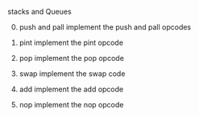 stacks and Queues

0. push and pall
implement the push and pall opcodes

1. pint
implement the pint opcode

2. pop
implement the pop opcode

3. swap
implement the swap code

4. add
implement the add opcode

5. nop
implement the nop opcode
